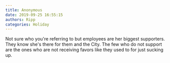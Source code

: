 ```yaml
---
title: Anonymous
date: 2019-09-25 16:55:15
authors: Ripp
categories: Holiday
---
```


 Not sure who you're referring to but employees are her biggest supporters.  They know she's there for them and the City. The few who do not support are the ones who are not receiving favors like they used to for just sucking up.